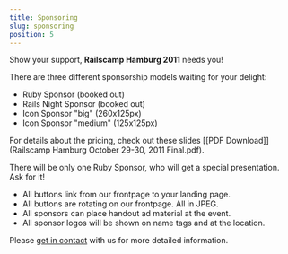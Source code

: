 ```yaml
---
title: Sponsoring
slug: sponsoring
position: 5
---
```


Show your support, __Railscamp Hamburg 2011__ needs you!

There are three different sponsorship models waiting for your delight:

* Ruby Sponsor (booked out)
* Rails Night Sponsor (booked out)
* Icon Sponsor "big" (260x125px)
* Icon Sponsor "medium" (125x125px)

For details about the pricing, check out these slides [[PDF Download]](Railscamp Hamburg October 29-30, 2011 Final.pdf).

There will be only one Ruby Sponsor, who will get a special presentation. Ask for it!

* All buttons link from our frontpage to your landing page.
* All buttons are rotating on our frontpage. All in JPEG.
* All sponsors can place handout ad material at the event.
* All sponsor logos will be shown on name tags and at the location.

Please [get in contact](#contact) with us for more detailed information.
